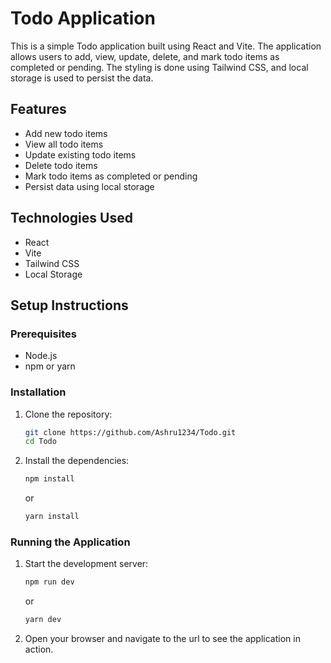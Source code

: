 # Todo Application

This is a simple Todo application built using React and Vite. The application allows users to add, view, update, delete, and mark todo items as completed or pending. The styling is done using Tailwind CSS, and local storage is used to persist the data.

## Features

- Add new todo items
- View all todo items
- Update existing todo items
- Delete todo items
- Mark todo items as completed or pending
- Persist data using local storage

## Technologies Used

- React
- Vite
- Tailwind CSS
- Local Storage

## Setup Instructions

### Prerequisites

- Node.js
- npm or yarn

### Installation

1. Clone the repository:
    ```bash
    git clone https://github.com/Ashru1234/Todo.git
    cd Todo
    ```

2. Install the dependencies:
    ```bash
    npm install
    ```
    or
    ```bash
    yarn install
    ```

### Running the Application

1. Start the development server:
    ```bash
    npm run dev
    ```
    or
    ```bash
    yarn dev
    ```

2. Open your browser and navigate to the url to see the application in action.

